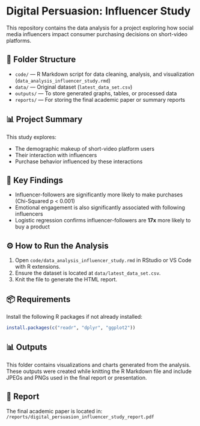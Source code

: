 # Digital Persuasion: Influencer Study

This repository contains the data analysis for a project exploring how social media influencers impact consumer purchasing decisions on short-video platforms.

## 📁 Folder Structure

- `code/` — R Markdown script for data cleaning, analysis, and visualization (`data_analysis_influencer_study.rmd`)
- `data/` — Original dataset (`latest_data_set.csv`)
- `outputs/` — To store generated graphs, tables, or processed data
- `reports/` — For storing the final academic paper or summary reports

## 📊 Project Summary

This study explores:
- The demographic makeup of short-video platform users
- Their interaction with influencers
- Purchase behavior influenced by these interactions

## 📜 Key Findings

- Influencer-followers are significantly more likely to make purchases (Chi-Squared p < 0.001)
- Emotional engagement is also significantly associated with following influencers
- Logistic regression confirms influencer-followers are **17x** more likely to buy a product

## ⚙️ How to Run the Analysis

1. Open `code/data_analysis_influencer_study.rmd` in RStudio or VS Code with R extensions.
2. Ensure the dataset is located at `data/latest_data_set.csv`.
3. Knit the file to generate the HTML report.

## 📦 Requirements

Install the following R packages if not already installed:

```r
install.packages(c("readr", "dplyr", "ggplot2"))
```  

## 📊 Outputs

This folder contains visualizations and charts generated from the analysis.  
These outputs were created while knitting the R Markdown file and include JPEGs and PNGs used in the final report or presentation.

## 📝 Report

The final academic paper is located in:  
`/reports/digital_persuasion_influencer_study_report.pdf`